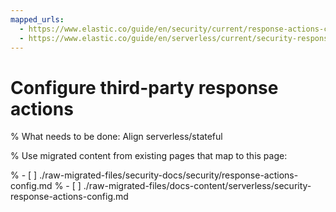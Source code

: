 ```yaml
---
mapped_urls:
  - https://www.elastic.co/guide/en/security/current/response-actions-config.html
  - https://www.elastic.co/guide/en/serverless/current/security-response-actions-config.html
---
```


# Configure third-party response actions

% What needs to be done: Align serverless/stateful

% Use migrated content from existing pages that map to this page:

% - [ ] ./raw-migrated-files/security-docs/security/response-actions-config.md
% - [ ] ./raw-migrated-files/docs-content/serverless/security-response-actions-config.md